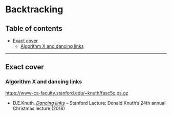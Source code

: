 # Backtracking <!-- omit in toc -->

## Table of contents <!-- omit in toc -->

- [Exact cover](#exact-cover)
	- [Algorithm X and dancing links](#algorithm-x-and-dancing-links)
---

## Exact cover

### Algorithm X and dancing links

https://www-cs-faculty.stanford.edu/~knuth/fasc5c.ps.gz

- D.E.Knuth. [*Dancing links*](https://www.youtube.com/watch?v=_cR9zDlvP88) – Stanford Lecture: Donald Knuth’s 24th annual Christmas lecture (2018)

<!--
https://www.cl.cam.ac.uk/~mr10/backtrk.pdf
-->
